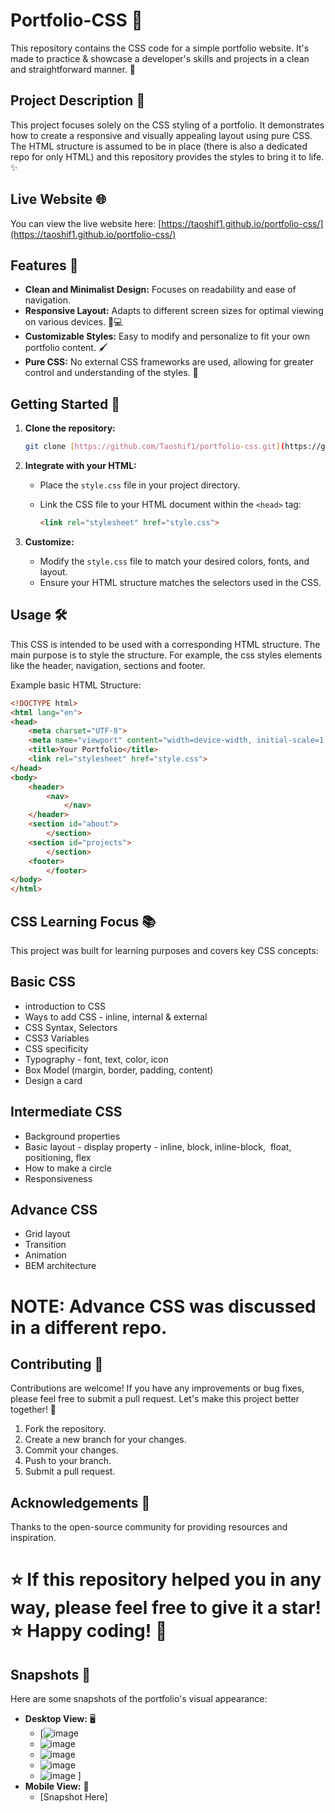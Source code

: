 # Portfolio-CSS 🎨

This repository contains the CSS code for a simple portfolio website. It's made to practice & showcase a developer's skills and projects in a clean and straightforward manner. 🚀

## Project Description 📝

This project focuses solely on the CSS styling of a portfolio. It demonstrates how to create a responsive and visually appealing layout using pure CSS. The HTML structure is assumed to be in place (there is also a dedicated repo for only HTML) and this repository provides the styles to bring it to life. ✨

## Live Website 🌐

You can view the live website here: [https://taoshif1.github.io/portfolio-css/](https://taoshif1.github.io/portfolio-css/)

## Features 🌟

* **Clean and Minimalist Design:** Focuses on readability and ease of navigation.
* **Responsive Layout:** Adapts to different screen sizes for optimal viewing on various devices. 📱💻
* **Customizable Styles:** Easy to modify and personalize to fit your own portfolio content. 🖌️
* **Pure CSS:** No external CSS frameworks are used, allowing for greater control and understanding of the styles. 🧠

## Getting Started 🏁

1.  **Clone the repository:**

    ```bash
    git clone [https://github.com/Taoshif1/portfolio-css.git](https://github.com/Taoshif1/portfolio-css.git)
    ```

2.  **Integrate with your HTML:**
    * Place the `style.css` file in your project directory.
    * Link the CSS file to your HTML document within the `<head>` tag:

        ```html
        <link rel="stylesheet" href="style.css">
        ```

3.  **Customize:**
    * Modify the `style.css` file to match your desired colors, fonts, and layout.
    * Ensure your HTML structure matches the selectors used in the CSS.

## Usage 🛠️

This CSS is intended to be used with a corresponding HTML structure. The main purpose is to style the structure. For example, the css styles elements like the header, navigation, sections and footer.

Example basic HTML Structure:

```html
<!DOCTYPE html>
<html lang="en">
<head>
    <meta charset="UTF-8">
    <meta name="viewport" content="width=device-width, initial-scale=1.0">
    <title>Your Portfolio</title>
    <link rel="stylesheet" href="style.css">
</head>
<body>
    <header>
        <nav>
            </nav>
    </header>
    <section id="about">
        </section>
    <section id="projects">
        </section>
    <footer>
        </footer>
</body>
</html>
```
## CSS Learning Focus 📚
This project was built for learning purposes and covers key CSS concepts:

## Basic CSS

 - introduction to CSS
 - Ways to add CSS - inline, internal & external
 - CSS Syntax, Selectors
 - CSS3 Variables
 - CSS specificity
 - Typography - font, text, color, icon
 - Box Model (margin, border, padding, content)
 - Design a card

## Intermediate CSS
 
 - Background properties
 - Basic layout - display property - inline, block, inline-block,  float, positioning, flex
 - How to make a circle
 - Responsiveness

## Advance CSS

- Grid layout
- Transition
- Animation
- BEM architecture

# NOTE: Advance CSS was discussed in a different repo.

## Contributing 🤝
Contributions are welcome! If you have any improvements or bug fixes, please feel free to submit a pull request. Let's make this project better together! 💪
1. Fork the repository.
2. Create a new branch for your changes.
3. Commit your changes.
4. Push to your branch.
5. Submit a pull request.

## Acknowledgements 🙏
Thanks to the open-source community for providing resources and inspiration.
# ⭐ If this repository helped you in any way, please feel free to give it a star! ⭐ Happy coding! 🚀

## Snapshots 📸

Here are some snapshots of the portfolio's visual appearance:

* **Desktop View:** 🖥️
    * \[![image](https://github.com/user-attachments/assets/20df73ea-cd3a-46c6-9521-f32887bf0df3)
    * ![image](https://github.com/user-attachments/assets/6be71833-b981-4972-913c-517e763e5f72)
    * ![image](https://github.com/user-attachments/assets/175bc320-3adf-4186-8108-1b783427041e)
    * ![image](https://github.com/user-attachments/assets/bed281a6-b175-4639-a972-f17986822b5f)
    * ![image](https://github.com/user-attachments/assets/3d925a45-4751-42d3-8760-14e3e15ed978)
]
* **Mobile View:** 📱
    * \[Snapshot Here]
